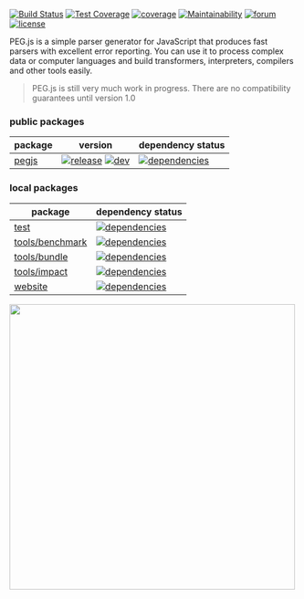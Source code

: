 [![Build Status](https://dev.azure.com/pegjs/pegjs/_apis/build/status/Azure%20Pipelines?branchName=master)](https://dev.azure.com/pegjs/pegjs/_build/latest?definitionId=1?branchName=master)
[![Test Coverage](https://api.codeclimate.com/v1/badges/2d1f0313dea3e28e191f/test_coverage)](https://codeclimate.com/github/pegjs/pegjs/test_coverage)
[![coverage](https://img.shields.io/coveralls/github/pegjs/pegjs.svg)](https://coveralls.io/github/pegjs/pegjs)
[![Maintainability](https://api.codeclimate.com/v1/badges/2d1f0313dea3e28e191f/maintainability)](https://codeclimate.com/github/pegjs/pegjs/maintainability)
[![forum](https://gitq.com/badge.svg)](https://gitq.com/pegjs/pegjs)
[![license](https://img.shields.io/badge/license-mit-blue.svg)](https://opensource.org/licenses/MIT)

PEG.js is a simple parser generator for JavaScript that produces fast parsers with excellent error reporting. You can use it to process complex data or computer languages and build transformers, interpreters, compilers and other tools easily.

> PEG.js is still very much work in progress. There are no compatibility guarantees until version 1.0

### public packages

| package | version | dependency status |
| ------- | ------- | ----------------- |
| [pegjs][P001] | [![release][P002]][P003] [![dev][P004]][P005] | [![dependencies][P006]][P007] |

### local packages

| package | dependency status |
| ------- | ----------------- |
| [test][H001] | [![dependencies][H002]][H003] |
| [tools/benchmark][H004] | [![dependencies][H005]][H006] |
| [tools/bundle][H007] | [![dependencies][H008]][H009] |
| [tools/impact][H010] | [![dependencies][H011]][H012] |
| [website][H013] | [![dependencies][H014]][H015] |

[<img src="website/img/CBT_OS-logo_Black-H.png" width="500" />](https://crossbrowsertesting.com/)

<!-- packages/pegjs -->
[P001]: https://github.com/pegjs/pegjs/tree/master/packages/pegjs
[P002]: https://img.shields.io/npm/v/pegjs.svg
[P003]: https://www.npmjs.com/package/pegjs
[P004]: https://img.shields.io/npm/v/pegjs/dev.svg
[P005]: https://github.com/pegjs/pegjs
[P006]: https://img.shields.io/david/pegjs/pegjs.svg?path=packages/pegjs
[P007]: https://david-dm.org/pegjs/pegjs?path=packages/pegjs

<!-- test -->
[H001]: https://github.com/pegjs/pegjs/tree/master/test
[H002]: https://img.shields.io/david/pegjs/pegjs.svg?path=test
[H003]: https://david-dm.org/pegjs/pegjs?path=test

<!-- tools/benchmark -->
[H004]: https://github.com/pegjs/pegjs/tree/master/tools/benchmark
[H005]: https://img.shields.io/david/pegjs/pegjs.svg?path=tools/benchmark
[H006]: https://david-dm.org/pegjs/pegjs?path=tools/benchmark

<!-- tools/bundle -->
[H007]: https://github.com/pegjs/pegjs/tree/master/tools/bundle
[H008]: https://img.shields.io/david/pegjs/pegjs.svg?path=tools/bundle
[H009]: https://david-dm.org/pegjs/pegjs?path=tools/bundle

<!-- tools/impact -->
[H010]: https://github.com/pegjs/pegjs/tree/master/tools/impact
[H011]: https://img.shields.io/david/pegjs/pegjs.svg?path=tools/impact
[H012]: https://david-dm.org/pegjs/pegjs?path=tools/impact

<!-- website -->
[H013]: https://github.com/pegjs/pegjs/tree/master/website
[H014]: https://img.shields.io/david/pegjs/pegjs.svg?path=website
[H015]: https://david-dm.org/pegjs/pegjs?path=website
